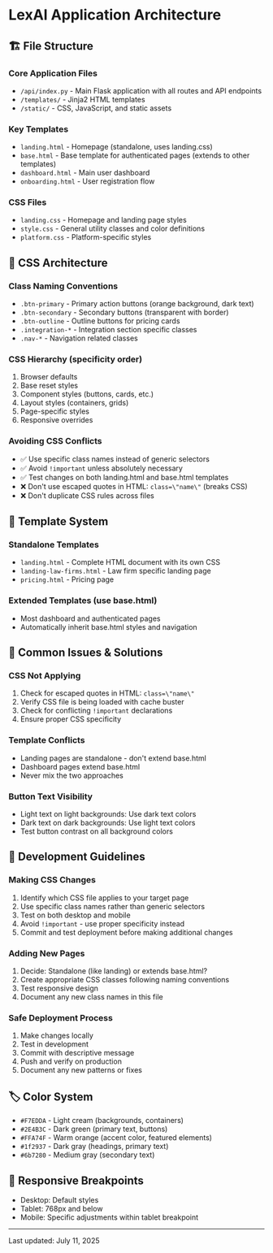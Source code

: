 # LexAI Application Architecture

## 🏗️ File Structure

### Core Application Files
- `/api/index.py` - Main Flask application with all routes and API endpoints
- `/templates/` - Jinja2 HTML templates
- `/static/` - CSS, JavaScript, and static assets

### Key Templates
- `landing.html` - Homepage (standalone, uses landing.css)
- `base.html` - Base template for authenticated pages (extends to other templates)
- `dashboard.html` - Main user dashboard
- `onboarding.html` - User registration flow

### CSS Files
- `landing.css` - Homepage and landing page styles
- `style.css` - General utility classes and color definitions
- `platform.css` - Platform-specific styles

## 🎨 CSS Architecture

### Class Naming Conventions
- `.btn-primary` - Primary action buttons (orange background, dark text)
- `.btn-secondary` - Secondary buttons (transparent with border)
- `.btn-outline` - Outline buttons for pricing cards
- `.integration-*` - Integration section specific classes
- `.nav-*` - Navigation related classes

### CSS Hierarchy (specificity order)
1. Browser defaults
2. Base reset styles
3. Component styles (buttons, cards, etc.)
4. Layout styles (containers, grids)
5. Page-specific styles
6. Responsive overrides

### Avoiding CSS Conflicts
- ✅ Use specific class names instead of generic selectors
- ✅ Avoid `!important` unless absolutely necessary
- ✅ Test changes on both landing.html and base.html templates
- ❌ Don't use escaped quotes in HTML: `class=\"name\"` (breaks CSS)
- ❌ Don't duplicate CSS rules across files

## 🔄 Template System

### Standalone Templates
- `landing.html` - Complete HTML document with its own CSS
- `landing-law-firms.html` - Law firm specific landing page
- `pricing.html` - Pricing page

### Extended Templates (use base.html)
- Most dashboard and authenticated pages
- Automatically inherit base.html styles and navigation

## 🚨 Common Issues & Solutions

### CSS Not Applying
1. Check for escaped quotes in HTML: `class=\"name\"`
2. Verify CSS file is being loaded with cache buster
3. Check for conflicting `!important` declarations
4. Ensure proper CSS specificity

### Template Conflicts
- Landing pages are standalone - don't extend base.html
- Dashboard pages extend base.html
- Never mix the two approaches

### Button Text Visibility
- Light text on light backgrounds: Use dark text colors
- Dark text on dark backgrounds: Use light text colors
- Test button contrast on all background colors

## 📝 Development Guidelines

### Making CSS Changes
1. Identify which CSS file applies to your target page
2. Use specific class names rather than generic selectors
3. Test on both desktop and mobile
4. Avoid `!important` - use proper specificity instead
5. Commit and test deployment before making additional changes

### Adding New Pages
1. Decide: Standalone (like landing) or extends base.html?
2. Create appropriate CSS classes following naming conventions
3. Test responsive design
4. Document any new class names in this file

### Safe Deployment Process
1. Make changes locally
2. Test in development
3. Commit with descriptive message
4. Push and verify on production
5. Document any new patterns or fixes

## 🏷️ Color System
- `#F7EDDA` - Light cream (backgrounds, containers)
- `#2E4B3C` - Dark green (primary text, buttons)
- `#FFA74F` - Warm orange (accent color, featured elements)
- `#1f2937` - Dark gray (headings, primary text)
- `#6b7280` - Medium gray (secondary text)

## 📱 Responsive Breakpoints
- Desktop: Default styles
- Tablet: 768px and below
- Mobile: Specific adjustments within tablet breakpoint

---

Last updated: July 11, 2025